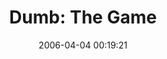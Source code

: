 ---
date: 2006-04-04 00:19:21
link:
  source: delicious
  source_url: https://del.icio.us/roytang
  text: 'Dumb: The Game'
  url: http://www.dumbthegame.com/index.php
slug: dumb-the-game
source: delicious
tags:
- games
- puzzles
title: 'Dumb: The Game'
---
